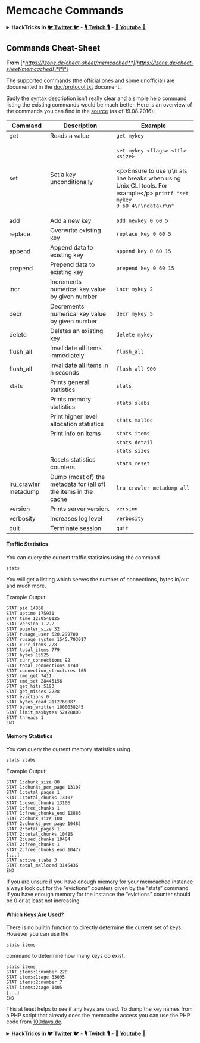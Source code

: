 # Memcache Commands

<details>

<summary><strong>HackTricks in </strong><a href="https://twitter.com/carlospolopm"><strong>🐦 Twitter 🐦</strong></a> - <a href="https://www.twitch.tv/hacktricks_live/schedule"><strong>🎙️ Twitch 🎙️</strong></a> - <a href="https://www.youtube.com/@hacktricks_LIVE"><strong>🎥 Youtube 🎥</strong></a></summary>

* Do you work in a **cybersecurity company**? Do you want to see your **company advertised in HackTricks**? or do you want to have access to the **latest version of the PEASS or download HackTricks in PDF**? Check the [**SUBSCRIPTION PLANS**](https://github.com/sponsors/carlospolop)!
* Discover [**The PEASS Family**](https://opensea.io/collection/the-peass-family), our collection of exclusive [**NFTs**](https://opensea.io/collection/the-peass-family)
* Get the [**official PEASS & HackTricks swag**](https://peass.creator-spring.com)
* **Join the** [**💬**](https://emojipedia.org/speech-balloon/) [**Discord group**](https://discord.gg/hRep4RUj7f) or the [**telegram group**](https://t.me/peass) or **follow** me on **Twitter** [**🐦**](https://github.com/carlospolop/hacktricks/tree/7af18b62b3bdc423e11444677a6a73d4043511e9/\[https:/emojipedia.org/bird/README.md)[**@carlospolopm**](https://twitter.com/carlospolopm)**.**
* **Share your hacking tricks by submitting PRs to the** [**hacktricks repo**](https://github.com/carlospolop/hacktricks) **and** [**hacktricks-cloud repo**](https://github.com/carlospolop/hacktricks-cloud).

</details>

## Commands Cheat-Sheet

**From** [**https://lzone.de/cheat-sheet/memcached**](https://lzone.de/cheat-sheet/memcached)\*\*\*\*

The supported commands (the official ones and some unofficial) are documented in the [doc/protocol.txt](https://github.com/memcached/memcached/blob/master/doc/protocol.txt) document.

Sadly the syntax description isn’t really clear and a simple help command listing the existing commands would be much better. Here is an overview of the commands you can find in the [source](https://github.com/memcached/memcached) (as of 19.08.2016):

| Command               | Description                                                     | Example                                                                                                                                                                                                                                     |
| --------------------- | --------------------------------------------------------------- | ------------------------------------------------------------------------------------------------------------------------------------------------------------------------------------------------------------------------------------------- |
| get                   | Reads a value                                                   | `get mykey`                                                                                                                                                                                                                                 |
| set                   | Set a key unconditionally                                       | <p><code>set mykey &#x3C;flags> &#x3C;ttl> &#x3C;size></code><br><br>&#x3C;p>Ensure to use \r\n als line breaks when using Unix CLI tools. For example&#x3C;/p> <code>printf "set mykey 0 60 4\r\ndata\r\n" | nc localhost 11211</code></p> |
| add                   | Add a new key                                                   | `add newkey 0 60 5`                                                                                                                                                                                                                         |
| replace               | Overwrite existing key                                          | `replace key 0 60 5`                                                                                                                                                                                                                        |
| append                | Append data to existing key                                     | `append key 0 60 15`                                                                                                                                                                                                                        |
| prepend               | Prepend data to existing key                                    | `prepend key 0 60 15`                                                                                                                                                                                                                       |
| incr                  | Increments numerical key value by given number                  | `incr mykey 2`                                                                                                                                                                                                                              |
| decr                  | Decrements numerical key value by given number                  | `decr mykey 5`                                                                                                                                                                                                                              |
| delete                | Deletes an existing key                                         | `delete mykey`                                                                                                                                                                                                                              |
| flush\_all            | Invalidate all items immediately                                | `flush_all`                                                                                                                                                                                                                                 |
| flush\_all            | Invalidate all items in n seconds                               | `flush_all 900`                                                                                                                                                                                                                             |
| stats                 | Prints general statistics                                       | `stats`                                                                                                                                                                                                                                     |
|                       | Prints memory statistics                                        | `stats slabs`                                                                                                                                                                                                                               |
|                       | Print higher level allocation statistics                        | `stats malloc`                                                                                                                                                                                                                              |
|                       | Print info on items                                             | `stats items`                                                                                                                                                                                                                               |
|                       |                                                                 | `stats detail`                                                                                                                                                                                                                              |
|                       |                                                                 | `stats sizes`                                                                                                                                                                                                                               |
|                       | Resets statistics counters                                      | `stats reset`                                                                                                                                                                                                                               |
| lru\_crawler metadump | Dump (most of) the metadata for (all of) the items in the cache | `lru_crawler metadump all`                                                                                                                                                                                                                  |
| version               | Prints server version.                                          | `version`                                                                                                                                                                                                                                   |
| verbosity             | Increases log level                                             | `verbosity`                                                                                                                                                                                                                                 |
| quit                  | Terminate session                                               | `quit`                                                                                                                                                                                                                                      |

#### Traffic Statistics <a href="#traffic-statistics" id="traffic-statistics"></a>

You can query the current traffic statistics using the command

```
stats
```

You will get a listing which serves the number of connections, bytes in/out and much more.

Example Output:

```
STAT pid 14868
STAT uptime 175931
STAT time 1220540125
STAT version 1.2.2
STAT pointer_size 32
STAT rusage_user 620.299700
STAT rusage_system 1545.703017
STAT curr_items 228
STAT total_items 779
STAT bytes 15525
STAT curr_connections 92
STAT total_connections 1740
STAT connection_structures 165
STAT cmd_get 7411
STAT cmd_set 28445156
STAT get_hits 5183
STAT get_misses 2228
STAT evictions 0
STAT bytes_read 2112768087
STAT bytes_written 1000038245
STAT limit_maxbytes 52428800
STAT threads 1
END
```

#### Memory Statistics <a href="#memory-statistics" id="memory-statistics"></a>

You can query the current memory statistics using

```
stats slabs
```

Example Output:

```
STAT 1:chunk_size 80
STAT 1:chunks_per_page 13107
STAT 1:total_pages 1
STAT 1:total_chunks 13107
STAT 1:used_chunks 13106
STAT 1:free_chunks 1
STAT 1:free_chunks_end 12886
STAT 2:chunk_size 100
STAT 2:chunks_per_page 10485
STAT 2:total_pages 1
STAT 2:total_chunks 10485
STAT 2:used_chunks 10484
STAT 2:free_chunks 1
STAT 2:free_chunks_end 10477
[...]
STAT active_slabs 3
STAT total_malloced 3145436
END
```

If you are unsure if you have enough memory for your memcached instance always look out for the “evictions” counters given by the “stats” command. If you have enough memory for the instance the “evictions” counter should be 0 or at least not increasing.

#### Which Keys Are Used? <a href="#which-keys-are-used" id="which-keys-are-used"></a>

There is no builtin function to directly determine the current set of keys. However you can use the

```
stats items
```

command to determine how many keys do exist.

```
stats items
STAT items:1:number 220
STAT items:1:age 83095
STAT items:2:number 7
STAT items:2:age 1405
[...]
END
```

This at least helps to see if any keys are used. To dump the key names from a PHP script that already does the memcache access you can use the PHP code from [100days.de](http://100days.de/serendipity/archives/55-Dumping-MemcacheD-Content-Keys-with-PHP.html).

<details>

<summary><strong>HackTricks in </strong><a href="https://twitter.com/carlospolopm"><strong>🐦 Twitter 🐦</strong></a> - <a href="https://www.twitch.tv/hacktricks_live/schedule"><strong>🎙️ Twitch 🎙️</strong></a> - <a href="https://www.youtube.com/@hacktricks_LIVE"><strong>🎥 Youtube 🎥</strong></a></summary>

* Do you work in a **cybersecurity company**? Do you want to see your **company advertised in HackTricks**? or do you want to have access to the **latest version of the PEASS or download HackTricks in PDF**? Check the [**SUBSCRIPTION PLANS**](https://github.com/sponsors/carlospolop)!
* Discover [**The PEASS Family**](https://opensea.io/collection/the-peass-family), our collection of exclusive [**NFTs**](https://opensea.io/collection/the-peass-family)
* Get the [**official PEASS & HackTricks swag**](https://peass.creator-spring.com)
* **Join the** [**💬**](https://emojipedia.org/speech-balloon/) [**Discord group**](https://discord.gg/hRep4RUj7f) or the [**telegram group**](https://t.me/peass) or **follow** me on **Twitter** [**🐦**](https://github.com/carlospolop/hacktricks/tree/7af18b62b3bdc423e11444677a6a73d4043511e9/\[https:/emojipedia.org/bird/README.md)[**@carlospolopm**](https://twitter.com/carlospolopm)**.**
* **Share your hacking tricks by submitting PRs to the** [**hacktricks repo**](https://github.com/carlospolop/hacktricks) **and** [**hacktricks-cloud repo**](https://github.com/carlospolop/hacktricks-cloud).

</details>
